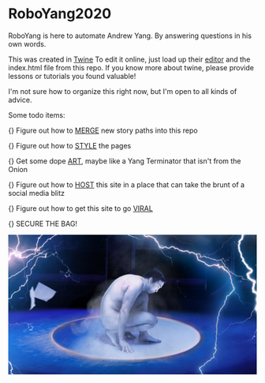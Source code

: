# RoboYang2020

RoboYang is here to automate Andrew Yang. By answering questions in his own words.

This was created in [Twine](https://twinery.org) To edit it online, just load up their [editor](https://twinery.org/2) and the index.html file from this repo. If you know more about twine, please provide lessons or tutorials you found valuable!

I'm not sure how to organize this right now, but I'm open to all kinds of advice.

Some todo items:

{} Figure out how to [MERGE](./MergeProcedure.md) new story paths into this repo

{} Figure out how to [STYLE](./StyleIdeas.md) the pages

{} Get some dope [ART](./ArtLinks.md), maybe like a Yang Terminator that isn't from the Onion

{} Figure out how to [HOST](./HostingIdeas.md) this site in a place that can take the brunt of a social media blitz

{} Figure out how to get this site to go [VIRAL](./GoViral.md)

{} SECURE THE BAG!

![Onion Terminator Yang](./OnionTerminatorYang.jpg "Onion Terminator Yang")
